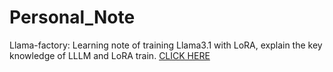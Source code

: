 # Personal_Note
Llama-factory:
Learning note of training Llama3.1 with LoRA, explain the key knowledge of LLLM and LoRA train. [CLICK HERE](Llamafactory_learning_note/Learning_note.md)
